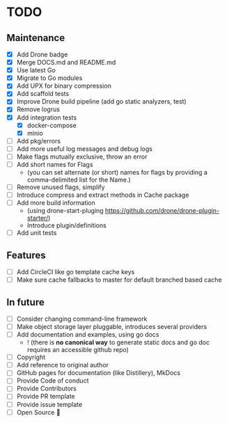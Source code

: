 # TODO

## Maintenance

- [x] Add Drone badge
- [x] Merge DOCS.md and README.md
- [x] Use latest Go
- [x] Migrate to Go modules
- [x] Add UPX for binary compression
- [x] Add scaffold tests
- [x] Improve Drone build pipeline (add go static analyzers, test)
- [x] Remove logrus
- [x] Add integration tests
  - [x] docker-compose
  - [x] minio
- [ ] Add pkg/errors
- [ ] Add more useful log messages and debug logs
- [ ] Make flags mutually exclusive, throw an error
- [ ] Add short names for Flags
  - (you can set alternate (or short) names for flags by providing a comma-delimited list for the Name.)
- [ ] Remove unused flags, simplify
- [ ] Introduce compress and extract methods in Cache package
- [ ] Add more build information
  - (using drone-start-pluging https://github.com/drone/drone-plugin-starter/)
  - Introduce plugin/definitions
- [ ] Add unit tests

## Features

- [ ] Add CircleCI like go template cache keys
- [ ] Make sure cache fallbacks to master for default branched based cache

## In future

- [ ] Consider changing command-line framework
- [ ] Make object storage layer pluggable, introduces several providers
- [ ] Add documentation and examples, using go docs
  - ! (there is **no canonical way** to generate static docs and go doc requires an accessible github repo)
- [ ] Copyright
- [ ] Add reference to original author
- [ ] GitHub pages for documentation (like Distillery), MkDocs
- [ ] Provide Code of conduct
- [ ] Provide Contributors
- [ ] Provide PR template
- [ ] Provide issue template
- [ ] Open Source :tada:
